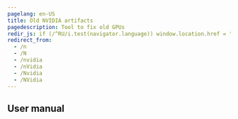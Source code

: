 ```yaml
---
pagelang: en-US
title: Old NVIDIA artifacts
pagedescription: Tool to fix old GPUs
redir_js: if (/^RU/i.test(navigator.language)) window.location.href = "/NVIDIARU"
redirect_from:
  - /n
  - /N
  - /nvidia
  - /nVidia
  - /Nvidia
  - /NVidia
---
```


## User manual

